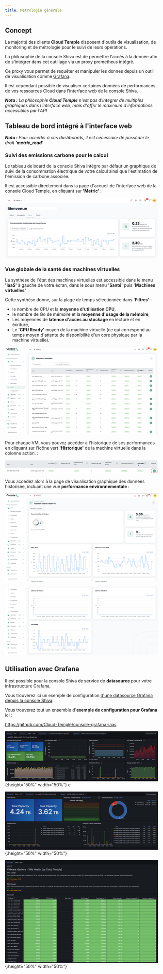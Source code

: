 ```yaml
---
title: Metrologie générale
---
```


## Concept

La majorité des clients __Cloud Temple__ disposent d'outils de visualisation, de monitoring et de métrologie pour le suivi de leurs opérations. 

La philosophie de la console Shiva est de permettre l'accès à la donnée afin de s'intégrer dans cet outillage via un proxy prometheus intégré. 

Ce proxy vous permet de requêter et manipuler les donnes depuis un outil de visualisation comme [Grafana](https://grafana.com).

Il est cependant possible de visualiser certaines données de performances de vos ressources Cloud dans l'interface web de la console Shiva.

*__Nota :__ La philosophie __Cloud Temple__ n'est pas d'intégrer de multiples graphiques dans l'interface web, mais d'offrir le maximum d'informations accessibles par l'API*

## Tableau de bord intégré à l'interface web

*__Nota :__ Pour accéder à ces dashboards, il est nécessaire de posséder le droit __'metric_read'__*

### Suivi des emissions carbone pour le calcul 

Le tableau de board de la console Shiva intègre par défaut un graphique de suivi de la consommation électrique de votre calcul ainsi que l'estimation 
de l'émission de carbone associée.

Il est accessible directement dans la page d'accueil de l'interface web de la console Cloud Temple, en cliquant sur __'Metric'__ :

![](../metrics/images/metrics_hypervisors_co2.png)

### Vue globale de la santé des machines virtuelles

La synthèse de l'état des machines virtuelles est accessible dans le menu __'IaaS'__ à gauche de votre écran, dans le sous menu __'Santé'__ puis __'Machines virtuelles'__

Cette synthèse donne, sur la plage de temps sélectionnée dans __'Filtres'__ :

- le nombre de CPU et la __moyenne d'utilisation CPU__, 
- le nombre de Go de mémoire et la __moyenne d'usage de la mémoire__, 
- Les moyennes de __latence d'accès au stockage__ en lecture et en écriture,
- Le __'CPU Ready'__ moyen de la machine virtuelle (ce qui correspond au temps moyen d'attente de disponibilité d'un core physique par la machine virtuelle).

![](images/shiva_metric_000.png)

Pour chaque VM, vous pouvez accéder à l'historique de ses performances en cliquant sur l'icône vert __'Historique'__ de la machine virtuelle dans la colonne action. :

![](images/shiva_metric_003.png)

Vous accédez alors à la page de visualisation graphique des données historisée, incluant une vue __performance environnementale__ :

![](images/shiva_metric_001.png)

![](images/shiva_metric_002.png)

## Utilisation avec __Grafana__

Il est possible pour la console Shiva de service de __datasource__ pour votre infrastructure [Grafana](https://grafana.com).

Vous trouverez ici un exemple de configuration [d'une datasource Grafana depuis la console Shiva](howto.md#etape-7--configurer-la-console-shiva-en-tant-que-datasource-dans-grafana).

Vous trouverez tout un ensemble d'__exemple de configuration pour Grafana__ ici :

https://github.com/Cloud-Temple/console-grafana-iaas

![](images/grafana_dashboards_003.png){:height="50%" width="50%"} e

![](images/grafana_dashboards_004.png){:height="50%" width="50%"} 

![](images/grafana_dashboards_002.png){:height="50%" width="50%"}
